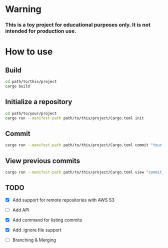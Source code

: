 # Warning
### This is a toy project for educational purposes only. It is not intended for production use.

# How to use

## Build
```bash
cd path/to/this/project
cargo build
```

## Initialize a repository
```bash
cd path/to/your/project
cargo run --manifest-path path/to/this/project/Cargo.toml init
```

## Commit
```bash
cargo run --manifest-path path/to/this/project/Cargo.toml commit "Your commit message"
```

## View previous commits
```bash
cargo run --manifest-path path/to/this/project/Cargo.toml view "commit_id"
```

## TODO
- [x] Add support for remote repositories with AWS S3
- [ ] Add API
- [x] Add command for listing commits
- [x] Add .ignore file support
- [ ] Branching & Merging

